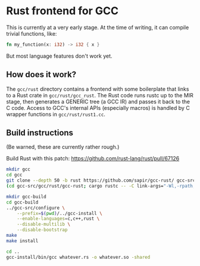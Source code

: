 # Rust frontend for GCC

This is currently at a very early stage. At the time of writing, it can compile
trivial functions, like:

```rust
fn my_function(x: i32) -> i32 { x }
```

But most language features don't work yet.


## How does it work?

The `gcc/rust` directory contains a frontend with some boilerplate that links to
a Rust crate in `gcc/rust/gcc_rust`. The Rust code runs rustc up to the MIR
stage, then generates a GENERIC tree (a GCC IR) and passes it back to the C
code. Access to GCC's internal APIs (especially macros) is handled by C wrapper
functions in `gcc/rust/rust1.cc`.


## Build instructions

(Be warned, these are currently rather rough.)

Build Rust with this patch: https://github.com/rust-lang/rust/pull/67126

```sh
mkdir gcc
cd gcc
git clone --depth 50 -b rust https://github.com/sapir/gcc-rust/ gcc-src
(cd gcc-src/gcc/rust/gcc-rust; cargo rustc -- -C link-args="-Wl,-rpath,$(rustc --print sysroot)/lib")

mkdir gcc-build
cd gcc-build
../gcc-src/configure \
    --prefix=$(pwd)/../gcc-install \
    --enable-languages=c,c++,rust \
    --disable-multilib \
    --disable-bootstrap
make
make install

cd ..
gcc-install/bin/gcc whatever.rs -o whatever.so -shared
```
